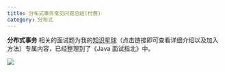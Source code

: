 ```yaml
---
title: 分布式事务常见问题总结(付费)
category: 分布式
---
```


**分布式事务** 相关的面试题为我的[知识星球](https://javaguide.cn/about-the-author/zhishixingqiu-two-years.html)（点击链接即可查看详细介绍以及加入方法）专属内容，已经整理到了《Java 面试指北》中。

![](https://oss.javaguide.cn/javamianshizhibei/distributed-system.png)

<!-- @include: @planet.snippet.md -->
